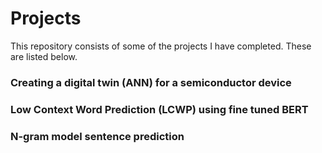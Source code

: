 # Projects

This repository consists of some of the projects I have completed. These are listed below.

### Creating a digital twin (ANN) for a semiconductor device
### Low Context Word Prediction (LCWP) using fine tuned BERT
### N-gram model sentence prediction
